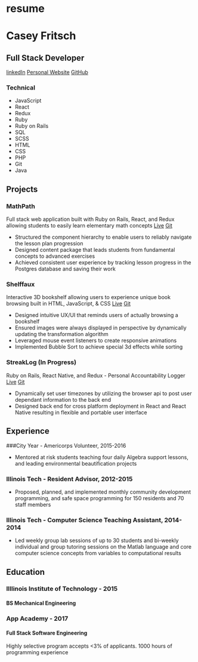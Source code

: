 # resume
# Casey Fritsch
## Full Stack Developer
[linkedIn](https://linkedin.com/in/casey-fritsch)
[Personal Website](http://www.caseyfritsch.com)
[GitHub](https://github.com/cfritsch5)

### Technical
* JavaScript
* React
* Redux
* Ruby
* Ruby on Rails
* SQL
* SCSS
* HTML
* CSS
* PHP
* Git
* Java

## Projects
### MathPath
Full stack web application built with Ruby on Rails, React, and Redux allowing students to easily learn elementary math concepts
[Live](https://www.mathpath.rocks)
[Git](https://github.com/cfritsch5/MathPath)

* Structured the component hierarchy to enable users to reliably navigate the lesson plan progression
* Designed content package that leads students from fundamental concepts to advanced exercises
* Achieved consistent user experience by tracking lesson progress in the Postgres database and saving their work
### Shelffaux
Interactive 3D bookshelf allowing users to experience unique book browsing built in HTML, JavaScript, & CSS
[Live](https://www.shelffaux.pro)
[Git](https://github.com/cfritsch5/shelffaux)
* Designed intuitive UX/UI that reminds users of actually browsing a bookshelf
* Ensured images were always displayed in perspective by dynamically updating the transformation algorithm
* Leveraged mouse event listeners to create responsive animations
* Implemented Bubble Sort to achieve special 3d effects while sorting

### StreakLog (In Progress)
Ruby on Rails, React Native, and Redux - Personal Accountability Logger
[Live](https://www.streaklog.club)
[Git](https://github.com/cfritsch5/streaklog)
* Dynamically set user timezones by utilizing the browser api to post user dependant information to the back end
* Designed back end for cross platform deployment in React and React Native resulting in flexible and portable user interface

## Experience
###City Year - Americorps Volunteer, 2015-2016
* Mentored at risk students teaching four daily Algebra support lessons, and leading environmental beautification projects

### Illinois Tech - Resident Advisor, 2012-2015
* Proposed, planned, and implemented monthly community development programming, and safe space programming for 150 residents and 70 staff members

### Illinois Tech - Computer Science Teaching Assistant, 2014-2014
* Led weekly group lab sessions of up to 30 students and bi-weekly individual and group tutoring sessions on the Matlab language and core computer science concepts from variables to computational results

## Education
### Illlinois Institute of Technology - 2015
#### BS Mechanical Engineering

### App Academy - 2017
#### Full Stack Software Engineering
Highly selective program accepts <3% of applicants. 1000 hours of programming experience

